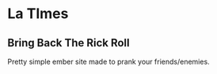 # La Tlmes
## Bring Back The Rick Roll

Pretty simple ember site made to prank your friends/enemies.
